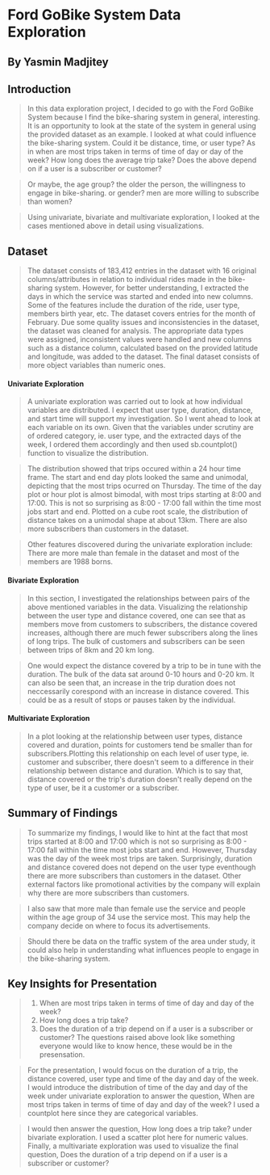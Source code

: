 # Ford GoBike System Data Exploration
##  By Yasmin Madjitey


## Introduction

> In this data exploration project, I decided to go with the Ford GoBike System because I find the bike-sharing system in general, interesting. It is an opportunity to look at the state of the system in general using the provided dataset as an example. I looked at what could influence the bike-sharing system. Could it be distance, time, or user type? As in when are most trips taken in terms of time of day or day of the week? How long does the average trip take? Does the above depend on if a user is a subscriber or customer?

> Or maybe, the age group? the older the person, the willingness to engage in bike-sharing. or gender? men are more willing to subscribe than women?

> Using univariate, bivariate and multivariate exploration, I looked at the cases mentioned above in detail using visualizations.

## Dataset

> The dataset consists of 183,412 entries in the dataset with 16 original columns/attributes in relation to individual rides made in the bike-sharing system. However, for better understanding, I extracted the days in which the service was started and ended into new columns. Some of the features include the duration of the ride, user type, members birth year, etc. The dataset covers entries for the month of February.
> Due some quality issues and inconsistencies in the dataset, the dataset was cleaned for analysis. The appropriate data types were assigned, inconsistent values were handled and new columns such as a distance column, calculated based on the provided latitude and longitude, was added to the dataset. The final dataset consists of more object variables than numeric ones.

#### Univariate Exploration
> A univariate exploration was carried out to look at how individual variables are distributed. I expect that user type, duration, distance, and start time will support my investigation. So I went ahead to look at each variable on its own. Given that the variables under scrutiny are of ordered category, ie. user type, and the extracted days of the week, I ordered them accordingly and then used sb.countplot() function to visualize the distribution.

> The distribution showed that trips occured within a 24 hour time frame. The start and end day plots looked the same and unimodal, depicting that the most trips ocurred on Thursday. The time of the day plot or hour plot is almost bimodal, with most trips starting at 8:00 and 17:00. This is not so surprising as 8:00 - 17:00 fall within the time most jobs start and end. Plotted on a cube root scale, the distribution of distance takes on a unimodal shape at about 13km. There are also more subscribers than customers in the dataset.

> Other features discovered during the univariate exploration include:
There are more male than female in the dataset and most of the members are 1988 borns.


#### Bivariate Exploration
> In this section, I investigated the relationships between pairs of the above mentioned variables in the data. Visualizing the relationship between the user type and distance covered, one can see that as members move from customers to subscribers, the distance covered increases, although there are much fewer subscribers along the lines of long trips. The bulk of customers and subscribers can be seen between trips of 8km and 20 km long.

> One would expect the distance covered by a trip to be in tune with the duration. The bulk of the data sat around 0-10 hours and 0-20 km. It can also be seen that, an increase in the trip duration does not neccessarily corespond with an increase in distance covered. This could be as a result of stops or pauses taken by the individual.

#### Multivariate Exploration
> In a plot looking at the relationship between user types, distance covered and duration, points for customers tend be smaller than for subscribers.Plotting this relationship on each level of user type, ie. customer and subscriber, there doesn't seem to a difference in their relationship between distance and duration. Which is to say that, distance covered or the trip's duration doesn't really depend on the type of user, be it a customer or a subscriber.


## Summary of Findings

>  To summarize my findings, I would like to hint at the fact that most trips started at 8:00 and 17:00 which is not so surprising as 8:00 - 17:00 fall within the time most jobs start and end. However, Thursday was the day of the week most trips are taken. Surprisingly, duration and distance covered does not depend on the user type eventhough there are more subscribers than customers in the dataset. Other external factors like promotional activities by the company will explain why there are more subscribers than customers.

> I also saw that more male than female use the service and people within the age group of 34 use the service most. This may help the company decide on where to focus its advertisements.

> Should there be data on the traffic system of the area under study, it could also help in understanding what influences people to engage in the bike-sharing system.


## Key Insights for Presentation

> 1. When are most trips taken in terms of time of day and day of the week? 
> 2. How long does a trip take? 
> 3. Does the duration of a trip depend on if a user is a subscriber or customer?
> The questions raised above look like something everyone would like to know hence, these would be in the presensation.

> For the presentation, I would focus on the duration of a trip, the distance covered, user type and time of the day and day of the week.
I would introduce the distribution of time of the day and day of the week under univariate exploration to answer the question, When are most trips taken in terms of time of day and day of the week? I used a countplot here since they are categorical variables.

> I would then answer the question, How long does a trip take? under bivariate exploration. I used a scatter plot here for numeric values.
Finally, a multivariate exploration was used to visualize the final question, Does the duration of a trip depend on if a user is a subscriber or customer?
